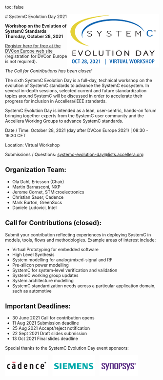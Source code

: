 toc: false

<img style="float: right; width:300px;" src="/images/sced2021.png">
# SystemC Evolution Day 2021

**Workshop on the Evolution of SystemC Standards
Thursday, October 28, 2021**

[Register here for free at the DVCon Europe web site](https://dvcon-europe.org/registration/) (registration for DVCon Europe is not required).

*The Call for Contributions has been closed*

The sixth SystemC Evolution Day is a full-day, technical workshop on the evolution of SystemC standards to advance the SystemC ecosystem. In several in-depth sessions, selected current and future standardization topics around SystemC will be discussed in order to accelerate their progress for inclusion in Accellera/IEEE standards.

SystemC Evolution Day is intended as a lean, user-centric, hands-on forum bringing together experts from the SystemC user community and the Accellera Working Groups to advance SystemC standards.

Date / Time: October 28, 2021 (day after DVCon Europe 2021) | 08:30 - 19:30 CET

Location: Virtual Workshop

Submissions / Questions: 
[systemc-evolution-day@lists.accellera.org](mailto:systemc-evolution-day@lists.accellera.org)

## Organization Team:

 * Ola Dahl, Ericsson (Chair)
 * Martin Barnasconi, NXP
 * Jerome Cornet, STMicroelectronics
 * Christian Sauer, Cadence
 * Mark Burton, GreenSocs
 * Daniele Ludovici, Intel

## Call for Contributions (closed):

Submit your contribution reflecting experiences in deploying SystemC in models, tools, flows and methodologies. Example areas of interest include:

 * Virtual Prototyping for embedded software
 * High Level Synthesis
 * System modelling for analog/mixed-signal and RF
 * Pre-silicon power modelling
 * SystemC for system-level verification and validation
 * SystemC working group updates
 * System architecture modelling
 * SystemC standardization needs across a particular application domain, such as automotive

## Important Deadlines:

 * 30 June 2021  Call for contribution opens
 * 11 Aug 2021   Submission deadline
 * 25 Aug 2021   Accept/reject notification
 * 22 Sept 2021  Draft slides submission
 * 13 Oct 2021    Final slides deadline
 
Special thanks to the SystemC Evolution Day event sponsors:

<p><a href="http://www.cadence.com/" target="_blank" rel="noopener noreferrer"><img style="display: inline-block; padding-right: 15px;" src="/images/logo-cadence-sponsor.png" alt="Cadence" /></a><a href="http://www.mentor.com/" target="_blank" rel="noopener noreferrer"><img style="display: inline-block; padding-right: 15px;" src="/images/logo-siemens-sponsor.png" alt="Siemens EDA" /></a><a href="http://www.synopsys.com/" target="_blank" rel="noopener noreferrer"><img style="display: inline-block;" src="/images/logo-synopsys-sponsor.png" alt="Synopsys" /></a></p>
